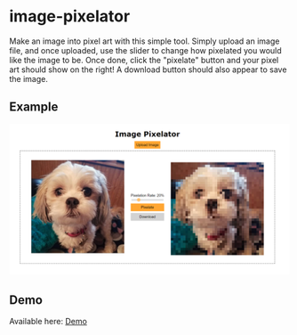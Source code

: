 # image-pixelator
Make an image into pixel art with this simple tool.
Simply upload an image file, and once uploaded, use the slider to change how pixelated you would like the image to be. Once done, click the "pixelate" button and your pixel art should show on the right! A download button should also appear to save the image.

## Example
![example image](example.png)

## Demo
Available here: [Demo](https://image-pixelator.netlify.app/)

